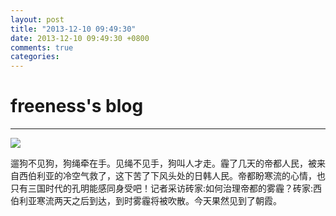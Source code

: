 ```yaml
---
layout: post
title: "2013-12-10 09:49:30"
date: 2013-12-10 09:49:30 +0800
comments: true
categories: 
---
```


# freeness's blog

----------

![](http://okqmqrbgo.bkt.clouddn.com/201312100949301.jpg)

>
遛狗不见狗，狗绳牵在手。见绳不见手，狗叫人才走。霾了几天的帝都人民，被来自西伯利亚的冷空气救了，这下苦了下风头处的日韩人民。帝都盼寒流的心情，也只有三国时代的孔明能感同身受吧！记者采访砖家:如何治理帝都的雾霾？砖家:西伯利亚寒流两天之后到达，到时雾霾将被吹散。今天果然见到了朝霞。